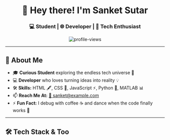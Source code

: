 <h1 align="center">👋 Hey there! I'm Sanket Sutar</h1> 
<h3 align="center">💻 Student | 🌐 Developer | 🚀 Tech Enthusiast</h3>

<p align="center">
  <img src="https://komarev.com/ghpvc/?username=sanket-sutar&label=👀%20Profile%20Views&color=blue&style=flat" alt="profile-views" />
</p>

---

## 🌟 About Me  
- 🎓 **Curious Student** exploring the endless tech universe 🌌  
- 💻 **Developer** who loves turning ideas into reality 💡  
- 🛠 **Skills:** HTML 🖋, CSS 🎨, JavaScript ⚡, Python 🐍, MATLAB 📊  
- 📫 **Reach Me At:** [📧 sanket@example.com](mailto:sanket@example.com)  
- ⚡ **Fun Fact:** I debug with coffee ☕ and dance when the code finally works 🎉  

---

## 🛠 Tech Stack & Too
